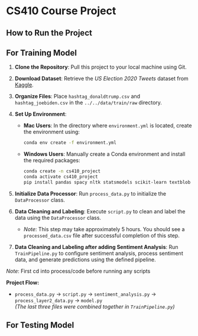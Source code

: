 # CS410 Course Project

## How to Run the Project

## For Training Model

1. **Clone the Repository**: Pull this project to your local machine using Git.

2. **Download Dataset**: Retrieve the *US Election 2020 Tweets* dataset from [Kaggle](https://www.kaggle.com/datasets/manchunhui/us-election-2020-tweets/data).

3. **Organize Files**: Place `hashtag_donaldtrump.csv` and `hashtag_joebiden.csv` in the `../../data/train/raw` directory.

4. **Set Up Environment**:
   - **Mac Users**: In the directory where `environment.yml` is located, create the environment using:
     ```bash
     conda env create -f environment.yml
     ```
   - **Windows Users**: Manually create a Conda environment and install the required packages:
     ```bash
     conda create -n cs410_project
     conda activate cs410_project
     pip install pandas spacy nltk statsmodels scikit-learn textblob
     ```

5. **Initialize Data Processor**: Run `process_data.py` to initialize the `DataProcessor` class.

6. **Data Cleaning and Labeling**: Execute `script.py` to clean and label the data using the `DataProcessor` class. 
   - *Note*: This step may take approximately 5 hours. You should see a `processed_data.csv` file after successful completion of this step.

7. **Data Cleaning and Labeling after adding Sentiment Analysis**: Run `TrainPipeline.py` to configure sentiment analysis, process sentiment data, and generate predictions using the defined pipeline.

*Note*:  First cd into process/code before running any scripts

**Project Flow:**
- `process_data.py` → `script.py` → `sentiment_analysis.py` → `process_layer2_data.py` → `model.py`  
  *(The last three files were combined together in `TrainPipeline.py`)*


## For Testing Model